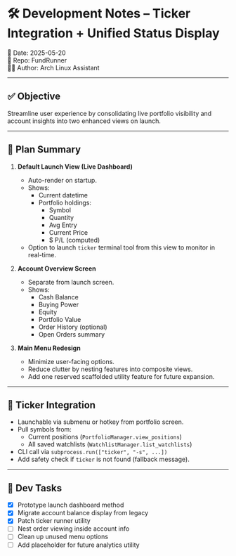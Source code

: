 # 🛠 Development Notes – Ticker Integration + Unified Status Display

📅 Date: 2025-05-20  
📁 Repo: FundRunner  
🧑‍💻 Author: Arch Linux Assistant

---

## ✅ Objective

Streamline user experience by consolidating live portfolio visibility and account insights into two enhanced views on launch.

---

## 🧭 Plan Summary

1. **Default Launch View (Live Dashboard)**

   - Auto-render on startup.
   - Shows:
     - Current datetime
     - Portfolio holdings:
       - Symbol
       - Quantity
       - Avg Entry
       - Current Price
       - $ P/L (computed)
   - Option to launch `ticker` terminal tool from this view to monitor in real-time.

2. **Account Overview Screen**

   - Separate from launch screen.
   - Shows:
     - Cash Balance
     - Buying Power
     - Equity
     - Portfolio Value
     - Order History (optional)
     - Open Orders summary

3. **Main Menu Redesign**
   - Minimize user-facing options.
   - Reduce clutter by nesting features into composite views.
   - Add one reserved scaffolded utility feature for future expansion.

---

## 🔗 Ticker Integration

- Launchable via submenu or hotkey from portfolio screen.
- Pull symbols from:
  - Current positions (`PortfolioManager.view_positions`)
  - All saved watchlists (`WatchlistManager.list_watchlists`)
- CLI call via `subprocess.run(["ticker", "-s", ...])`
- Add safety check if `ticker` is not found (fallback message).

---

## 🧪 Dev Tasks

- [x] Prototype launch dashboard method
- [x] Migrate account balance display from legacy
- [x] Patch ticker runner utility
- [ ] Nest order viewing inside account info
- [ ] Clean up unused menu options
- [ ] Add placeholder for future analytics utility
